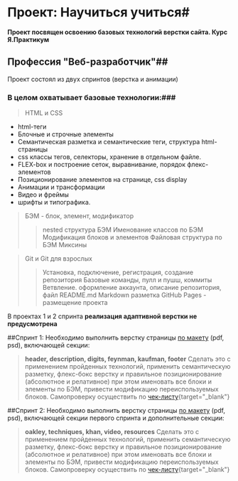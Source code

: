 # Проект: Научиться учиться#

**Проект посвящен освоению базовых технологий верстки сайта. Курс Я.Практикум**

## Профессия "Веб-разработчик"##

Проект состоял из двух спринтов (верстка и анимации)

### В целом охватывает базовые технологии:###
>HTML и CSS
  * html-теги
  * Блочные и строчные элементы
  * Семантическая разметка и семантические теги, структура html-страницы
  * css классы тегов, селекторы, хранение в отдельном файле.
  * FLEX-box и построение сеток, выравнивание, порядок флекс-элементов
  * Позиционирование элементов на странице, css display
  * Анимации и трансформации
  * Видео и фреймы
  * шрифты и типографика.

> БЭМ - блок, элемент, модификатор
>> nested структура БЭМ
>> Именование классов по БЭМ
>> Модификация блоков и элементов
>> Файловая структура по БЭМ
>> Миксины

>Git и Git для взрослых
>>Установка, подключение, регистрация, создание репозитория
>>Базовые команды, пулл и пушш, коммиты
>>Ветвление.
>>оформление аккаунта, описание репозитория, файл README.md
>>Markdown разметка
>>GitHub Pages - размещение проекта


В проектах 1 и 2 спринта **реализация адаптивной верстки не предусмотрена**

##Спринт 1:
Необходимо выполнить верстку страницы [по макету](https://code.s3.yandex.net/web-developer/project-1/sprint-1-brief.pdf) (pdf, psd), включающей секции:
>**header, description, digits, feynman, kaufman, footer**
Сделать это с применением пройденных технологий, применить семантическую разметку, флекс-бокс верстку и правильное позиционирование
(абсолютное и релативное) при этом именовать все блоки и элементы по БЭМ, привести модификацию переиспользуемых блоков.
Самопроверку осуществить по [чек-листу](https://code.s3.yandex.net/web-developer/checklists-pdf/new-program/checklist-1.pdf){target="_blank"}


##Спринт 2:
Необходимо выполнить верстку страницы [по макету](https://code.s3.yandex.net/web-developer/project-1/sprint-2-brief.pdf) (pdf, psd), включающей секции первого спринта и дополнительные секции:
>**oakley, techniques, khan, video, resources**
Сделать это с применением пройденных технологий, применить семантическую разметку, флекс-бокс верстку и правильное позиционирование
(абсолютное и релативное) при этом именовать все блоки и элементы по БЭМ, привести модификацию переиспользуемых блоков.
Самопроверку осуществить по [чек-листу](https://code.s3.yandex.net/web-developer/checklists-pdf/new-program/checklist-2.pdf){target="\_blank"}
